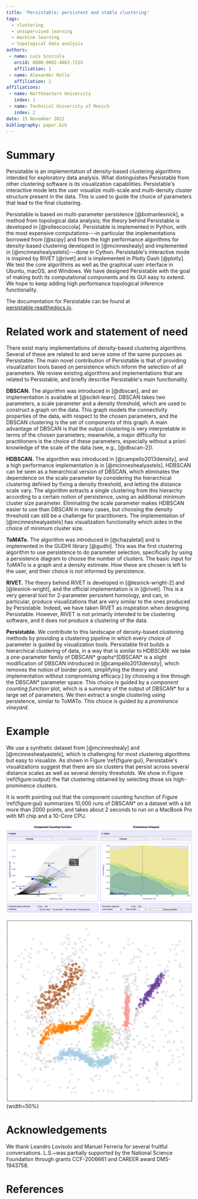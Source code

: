 ```yaml
---
title: 'Persistable: persistent and stable clustering'
tags:
  - clustering
  - unsupervised learning
  - machine learning
  - topological data analysis
authors:
 - name: Luis Scoccola 
   orcid: 0000-0002-4862-722X
   affiliation: 1
 - name: Alexander Rolle
   affiliation: 2
affiliations:
 - name: Northeastern University
   index: 1
 - name: Technical University of Munich 
   index: 2
date: 15 November 2022
bibliography: paper.bib
---
```


# Summary

Persistable is an implementation of density-based clustering algorithms intended for exploratory data analysis.
What distinguishes Persistable from other clustering software is its visualization capabilities.
Persistable's interactive mode lets the user visualize multi-scale and multi-density cluster structure present in the data.
This is used to guide the choice of parameters that lead to the final clustering.

Persistable is based on multi-parameter persistence [@botnanlesnick], a method from topological data analysis; the theory behind Persistable is developed in [@rollescoccola].
Persistable is implemented in Python, with the most expensive computations---in particular the implementations borrowed from [@scipy] and from the high performance algorithms for density-based clustering developed in [@mcinneshealy] and implemented in [@mcinneshealyastels]---done in Cython.
Persistable's interactive mode is inspired by RIVET [@rivet] and is implemented in Plotly Dash [@plotly].
We test the core algorithms as well as the graphical user interface in Ubuntu, macOS, and Windows.
We have designed Persistable with the goal of making both its computational components and its GUI easy to extend.
We hope to keep adding high performance topological inference functionality.

The documentation for Persistable can be found at [persistable.readthedocs.io](https://persistable.readthedocs.io/).

# Related work and statement of need

There exist many implementations of density-based clustering algorithms.
Several of these are related to and serve some of the same purposes as Persistable.
The main novel contribution of Persistable is that of providing visualization tools based on persistence which inform the selection of all parameters.
We review existing algorithms and implementations that are related to Persistable, and briefly describe Persistable's main functionality.

**DBSCAN.**
The algorithm was introduced in [@dbscan], and an implementation is available at [@scikit-learn].
DBSCAN takes two parameters, a scale parameter and a density threshold, which are used to construct a graph on the data.
This graph models the connectivity properties of the data, with respect to the chosen parameters, and the DBSCAN clustering is the set of components of this graph.
A main advantage of DBSCAN is that the output clustering is very interpretable in terms of the chosen parameters; meanwhile, a major difficulty for practitioners is the choice of these parameters, especially without a priori knowledge of the scale of the data (see, e.g., [@dbscan-2]).

**HDBSCAN.**
The algorithm was introduced in [@campello2013density], and a high performance implementation is in [@mcinneshealyastels].
HDBSCAN can be seen as a hierarchical version of DBSCAN, which eliminates the dependence on the scale parameter by considering the hierarchical clustering defined by fixing a density threshold, and letting the distance scale vary.
The algorithm extracts a single clustering from this hierarchy according to a certain notion of persistence, using an additional minimum cluster size parameter.
Eliminating the scale parameter makes HDBSCAN easier to use than DBSCAN in many cases, but choosing the density threshold can still be a challenge for practitioners.
The implementation of [@mcinneshealyastels] has visualization functionality which aides in the choice of minimum cluster size.

**ToMATo.**
The algorithm was introduced in [@chazaletal] and is implemented in the GUDHI library [@gudhi].
This was the first clustering algorithm to use persistence to do parameter selection, specifically by using a persistence diagram to choose the number of clusters.
The basic input for ToMATo is a graph and a density estimate.
How these are chosen is left to the user, and their choice is not informed by persistence.
<!--; this stands in contrast to Persistable, which is based on similar procedures but offers visualizations that aid in the selection of all parameters.-->

**RIVET.**
The theory behind RIVET is developed in [@lesnick-wright-2] and [@lesnick-wright], and the official implementation is in [@rivet].
This is a very general tool for 2-parameter persistent homology, and can, in particular, produce visualizations that are very similar to the ones produced by Persistable.
Indeed, we have taken RIVET as inspiration when designing Persistable.
However, RIVET is not primarily intended to be clustering software, and it does not produce a clustering of the data.
<!--(Mention scalability?)-->

**Persistable.**
We contribute to this landscape of density-based clustering methods by providing a clustering pipeline in which every choice of parameter is guided by visualization tools.
Persistable first builds a hierarchical clustering of data, in a way that is similar to HDBSCAN: we take a one-parameter family of DBSCAN\* graphs^[DBSCAN\* is a slight modification of DBSCAN introduced in [@campello2013density], which removes the notion of border point, simplifying the theory and implementation without compromising efficacy.] by choosing a line through the DBSCAN\* parameter space.
This choice is guided by a *component counting function* plot, which is a summary of the output of DBSCAN\* for a large set of parameters.
We then extract a single clustering using persistence, similar to ToMATo.
This choice is guided by a *prominence vineyard*.


# Example

We use a synthetic dataset from [@mcinneshealy] and [@mcinneshealyastels], which is challenging for most clustering algorithms but easy to visualize.
As shown in Figure \ref{figure:gui}, Persistable's visualizations suggest that there are six clusters that persist across several distance scales as well as several density thresholds.
We show in Figure \ref{figure:output} the flat clustering obtained by selecting those six high-prominence clusters.

It is worth pointing out that the component counting function of Figure \ref{figure:gui} summarizes 10,000 runs of DBSCAN\* on a dataset with a bit more than 2000 points, and takes about 2 seconds to run on a MacBook Pro with M1 chip and a 10-Core CPU.

![Using Persistable's GUI to select parameters. We look at a family of 100 one-parameter hierarchical clustering that are restrictions of the two-parameter hierarchical clustering obtained by running DBSCAN\* with all possible parameters.\label{figure:gui}](GUI.png)

![Output clustering obtained with the parameters of Figure \ref{figure:gui}. Grey points do not belong to any cluster.\label{figure:output}](clustered-data.png){width=50%}


# Acknowledgements

We thank Leandro Lovisolo and Manuel Ferreria for several fruitful conversations.
L.S.~was partially supported by the National Science Foundation through grants CCF-2006661
and CAREER award DMS-1943758.


# References
